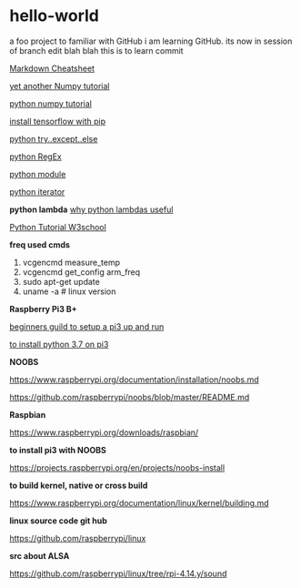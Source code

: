 # hello-world
a foo project to familiar with GitHub
i am learning GitHub. its now in session of branch edit blah blah
this is to learn commit


[Markdown Cheatsheet](https://github.com/adam-p/markdown-here/wiki/Markdown-Cheatsheet)

[yet another Numpy tutorial](https://www.tutorialspoint.com/numpy/index.htm)

[python numpy tutorial](http://cs231n.github.io/python-numpy-tutorial/)

[install tensorflow with pip](https://www.tensorflow.org/install/pip)

[python try..except..else](https://www.w3schools.com/python/python_try_except.asp)

[python RegEx](https://www.w3schools.com/python/python_regex.asp)

[python module](https://docs.python.org/3/py-modindex.html)

[python iterator](https://www.w3schools.com/python/python_iterators.asp)

**python lambda**
[why python lambdas useful](https://stackoverflow.com/questions/890128/why-are-python-lambdas-useful)

[Python Tutorial W3school](https://www.w3schools.com/python/python_numbers.asp)

**freq used cmds**

1. vcgencmd measure_temp
2. vcgencmd get_config arm_freq
3. sudo apt-get update
4. uname -a   # linux version


**Raspberry Pi3 B+**


[beginners guild to setup a pi3 up and run](https://thisdavej.com/beginners-guide-to-installing-node-js-on-a-raspberry-pi/)


[to install python 3.7 on pi3](https://www.ramoonus.nl/2018/06/30/installing-python-3-7-on-raspberry-pi/)


**NOOBS**

https://www.raspberrypi.org/documentation/installation/noobs.md

https://github.com/raspberrypi/noobs/blob/master/README.md


**Raspbian**

https://www.raspberrypi.org/downloads/raspbian/


**to install pi3 with NOOBS**

https://projects.raspberrypi.org/en/projects/noobs-install


**to build kernel, native or cross build**

https://www.raspberrypi.org/documentation/linux/kernel/building.md


**linux source code git hub**

https://github.com/raspberrypi/linux


**src about ALSA**

https://github.com/raspberrypi/linux/tree/rpi-4.14.y/sound



